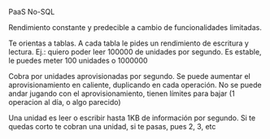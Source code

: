 PaaS No-SQL

Rendimiento constante y predecible a cambio de funcionalidades limitadas.

Te orientas a tablas. A cada tabla le pides un rendimiento de escritura y lectura.
Ej.: quiero poder leer 100000 de unidades por segundo.
Es estable, le puedes meter 100 unidades o 1000000


Cobra por unidades aprovisionadas por segundo.
Se puede aumentar el aprovisionamiento en caliente, duplicando en cada operación.
No se puede andar jugando con el aprovisionamiento, tienen límites para bajar (1 operacion al día, o algo parecido)

Una unidad es leer o escribir hasta 1KB de información por segundo. Si te quedas corto te cobran una unidad, si te pasas, pues 2, 3, etc

